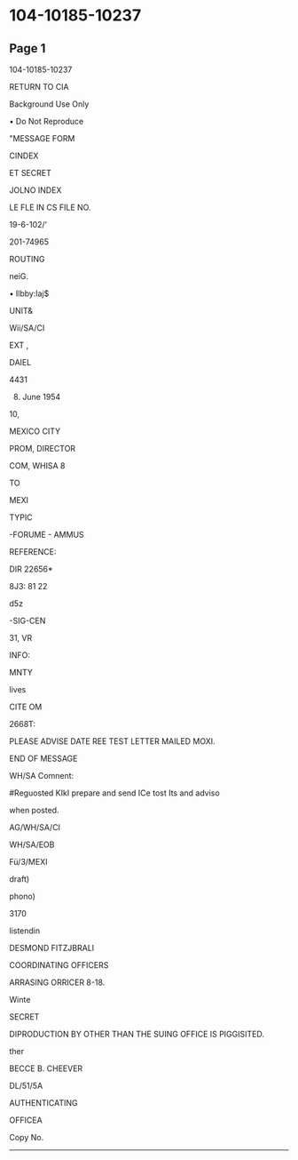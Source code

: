 # 104-10185-10237

## Page 1

104-10185-10237

RETURN TO CIA

Background Use Only

• Do Not Reproduce

"MESSAGE FORM

CINDEX

ET SECRET

JOLNO INDEX

LE FLE IN CS FILE NO.

19-6-102/'

201-74965

ROUTING

neiG.

• Ilbby:laj$

UNIT&

Wii/SA/CI

EXT ,

DAIEL

4431

8. June 1954

10,

MEXICO CITY

PROM, DIRECTOR

COM, WHISA 8

TO

MEXI

TYPIC

-FORUME - AMMUS

REFERENCE:

DIR 22656*

8J3: 81 22

d5z

-SIG-CEN

31, VR

INFO:

MNTY

lives

CITE OM

2668T:

PLEASE ADVISE DATE REE TEST LETTER MAILED MOXI.

END OF MESSAGE

WH/SA Comnent:

#Reguosted KIkI prepare and send ICe tost Its and adviso

when posted.

AG/WH/SA/CI

WH/SA/EOB

Fü/3/MEXI

draft)

phono)

3170

listendin

DESMOND FITZJBRALI

COORDINATING OFFICERS

ARRASING ORRICER 8-18.

Winte

SECRET

DIPRODUCTION BY OTHER THAN THE SUING OFFICE IS PIGGISITED.

ther

BECCE B. CHEEVER

DL/51/5A

AUTHENTICATING

OFFICEA

Copy No.

---

